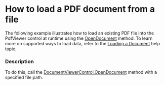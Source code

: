 # How to load a PDF document from a file


<p>The following example illustrates how to load an existing PDF file into the PdfViewer control at runtime using the <a href="https://documentation.devexpress.com/#WPF/DevExpressXpfDocumentViewerDocumentViewerControl_OpenDocumenttopic">OpenDocument</a> method. To learn more on supported ways to load data, refer to the <a href="https://documentation.devexpress.com/#WPF/CustomDocument114332">Loading a Document</a> help topic.</p>


<h3>Description</h3>

To do this, call the <a href="http://larix/ReferenceBrowserMain_15_1/LoadItem.aspx?Member=M%3aDevExpress.Xpf.DocumentViewer.DocumentViewerControl.OpenDocument(System.String)&amp;Template=MemberMethodTopic">DocumentViewerControl.OpenDocument</a> method with a specified file path.

<br/>



